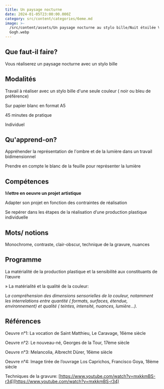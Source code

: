 ```yaml
---
title: Un paysage nocturne
date: 2024-01-05T23:00:00.000Z
category: src/content/categories/6eme.md
image: >-
  /src/content/assets/Un paysage nocturne au stylo bille/Nuit étoilée Van
  Gogh.webp
---
```


## Que faut-il faire?

Vous réaliserez un paysage nocturne avec un stylo bille

## Modalités

Travail à réaliser avec un stylo bille d'une seule couleur ( noir ou bleu de préférence)

Sur papier blanc en format A5

45 minutes de pratique

Individuel

## Qu'apprend-on?

Appréhender la représentation de l'ombre et de la lumière dans un travail bidimensionnel

Prendre en compte le blanc de la feuille pour représenter la lumière

## Compétences

M**ettre en oeuvre un projet artistique**

Adapter son projet en fonction des contraintes de réalisation

Se repérer dans les étapes de la réalisation d’une production plastique individuelle

## Mots/ notions

Monochrome, contraste, clair-obscur, technique de la gravure, nuances

## Programme

La matérialité de la production plastique et la sensibilité aux constituants de l’œuvre

» La matérialité et la qualité de la couleur:

L*a compréhension des dimensions sensorielles de la couleur, notamment les interrelations entre quantité ( formats, surfaces, étendue, environnement) et qualité ( teintes, intensité, nuances, lumière...).*

## Références

Oeuvre n°1: La vocation de Saint Matthieu, Le Caravage, 16ème siècle

Oeuvre n°2: Le nouveau-né, Georges de la Tour, 17ème siècle

Oeuvre n°3: Melancolia, Albrecht Dürer, 16ème siècle

Oeuvre n°4: Image tirée de l’ouvrage Los Caprichos, Francisco Goya, 18ème siècle

Techniques de la gravure: [https://www.youtube.com/watch?v=mxkkmBS-r34](https://www.youtube.com/watch?v=mxkkmBS-r34)
